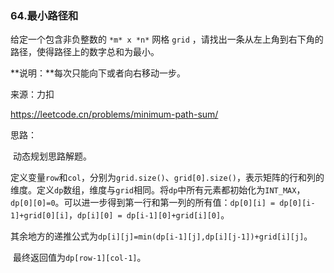 ### 64.最小路径和

给定一个包含非负整数的 `*m* x *n*` 网格 `grid` ，请找出一条从左上角到右下角的路径，使得路径上的数字总和为最小。

**说明：**每次只能向下或者向右移动一步。



来源：力扣

https://leetcode.cn/problems/minimum-path-sum/



思路：

​		动态规划思路解题。

​		定义变量`row`和`col`，分别为`grid.size()`、`grid[0].size()`，表示矩阵的行和列的维度。定义`dp`数组，维度与`grid`相同。将`dp`中所有元素都初始化为`INT_MAX`，`dp[0][0]=0`。可以进一步得到第一行和第一列的所有值：`dp[0][i] = dp[0][i-1]+grid[0][i]`，`dp[i][0] = dp[i-1][0]+grid[i][0]`。

​		其余地方的递推公式为`dp[i][j]=min(dp[i-1][j],dp[i][j-1])+grid[i][j]`。

​		最终返回值为`dp[row-1][col-1]`。

​		